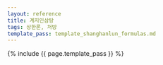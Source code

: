 ```yaml
---
layout: reference
title: 계지인삼탕
tags: 상한론, 처방
template_pass: template_shanghanlun_formulas.md
---
```



{% include {{ page.template_pass }} %}
